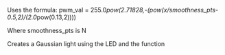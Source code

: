Uses the formula: 
pwm_val = 255.0*pow(2.71828,-(pow(x/smoothness_pts-0.5,2)/(2.0*pow(0.13,2))))

Where smoothness_pts is N

Creates a Gaussian light using the LED and the function
